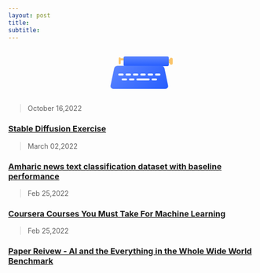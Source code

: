 ```yaml
---
layout: post
title: 
subtitle: 
---
```



<style>
.typewriter {
    --blue: #5C86FF;
    --blue-dark: #275EFE;
    --key: #fff;
    --paper: #EEF0FD;
    --text: #D3D4EC;
    --tool: #FBC56C;
    --duration: 3s;
    position: relative;
    -webkit-animation: bounce05 var(--duration) linear infinite;
    animation: bounce05 var(--duration) linear infinite;
  }
  
  .typewriter .slide {
    width: 92px;
    height: 20px;
    border-radius: 3px;
    margin-left: 14px;
    transform: translateX(14px);
    background: linear-gradient(var(--blue), var(--blue-dark));
    -webkit-animation: slide05 var(--duration) ease infinite;
    animation: slide05 var(--duration) ease infinite;
  }
  
  .typewriter .slide:before, .typewriter .slide:after,
  .typewriter .slide i:before {
    content: "";
    position: absolute;
    background: var(--tool);
  }
  
  .typewriter .slide:before {
    width: 2px;
    height: 8px;
    top: 6px;
    left: 100%;
  }
  
  .typewriter .slide:after {
    left: 94px;
    top: 3px;
    height: 14px;
    width: 6px;
    border-radius: 3px;
  }
  
  .typewriter .slide i {
    display: block;
    position: absolute;
    right: 100%;
    width: 6px;
    height: 4px;
    top: 4px;
    background: var(--tool);
  }
  
  .typewriter .slide i:before {
    right: 100%;
    top: -2px;
    width: 4px;
    border-radius: 2px;
    height: 14px;
  }
  
  .typewriter .paper {
    position: absolute;
    left: 24px;
    top: -26px;
    width: 40px;
    height: 46px;
    border-radius: 5px;
    background: var(--paper);
    transform: translateY(46px);
    -webkit-animation: paper05 var(--duration) linear infinite;
    animation: paper05 var(--duration) linear infinite;
  }
  
  .typewriter .paper:before {
    content: "";
    position: absolute;
    left: 6px;
    right: 6px;
    top: 7px;
    border-radius: 2px;
    height: 4px;
    transform: scaleY(0.8);
    background: var(--text);
    box-shadow: 0 12px 0 var(--text), 0 24px 0 var(--text), 0 36px 0 var(--text);
  }
  
  .typewriter .keyboard {
    width: 120px;
    height: 56px;
    margin-top: -10px;
    z-index: 1;
    position: relative;
  }
  
  .typewriter .keyboard:before, .typewriter .keyboard:after {
    content: "";
    position: absolute;
  }
  
  .typewriter .keyboard:before {
    top: 0;
    left: 0;
    right: 0;
    bottom: 0;
    border-radius: 7px;
    background: linear-gradient(135deg, var(--blue), var(--blue-dark));
    transform: perspective(10px) rotateX(2deg);
    transform-origin: 50% 100%;
  }
  
  .typewriter .keyboard:after {
    left: 2px;
    top: 25px;
    width: 11px;
    height: 4px;
    border-radius: 2px;
    box-shadow: 15px 0 0 var(--key), 30px 0 0 var(--key), 45px 0 0 var(--key), 60px 0 0 var(--key), 75px 0 0 var(--key), 90px 0 0 var(--key), 22px 10px 0 var(--key), 37px 10px 0 var(--key), 52px 10px 0 var(--key), 60px 10px 0 var(--key), 68px 10px 0 var(--key), 83px 10px 0 var(--key);
    -webkit-animation: keyboard05 var(--duration) linear infinite;
    animation: keyboard05 var(--duration) linear infinite;
  }
  
  @keyframes bounce05 {
    85%, 92%, 100% {
      transform: translateY(0);
    }
  
    89% {
      transform: translateY(-4px);
    }
  
    95% {
      transform: translateY(2px);
    }
  }
  
  @keyframes slide05 {
    5% {
      transform: translateX(14px);
    }
  
    15%, 30% {
      transform: translateX(6px);
    }
  
    40%, 55% {
      transform: translateX(0);
    }
  
    65%, 70% {
      transform: translateX(-4px);
    }
  
    80%, 89% {
      transform: translateX(-12px);
    }
  
    100% {
      transform: translateX(14px);
    }
  }
  
  @keyframes paper05 {
    5% {
      transform: translateY(46px);
    }
  
    20%, 30% {
      transform: translateY(34px);
    }
  
    40%, 55% {
      transform: translateY(22px);
    }
  
    65%, 70% {
      transform: translateY(10px);
    }
  
    80%, 85% {
      transform: translateY(0);
    }
  
    92%, 100% {
      transform: translateY(46px);
    }
  }
  
  @keyframes keyboard05 {
    5%, 12%, 21%, 30%, 39%, 48%, 57%, 66%, 75%, 84% {
      box-shadow: 15px 0 0 var(--key), 30px 0 0 var(--key), 45px 0 0 var(--key), 60px 0 0 var(--key), 75px 0 0 var(--key), 90px 0 0 var(--key), 22px 10px 0 var(--key), 37px 10px 0 var(--key), 52px 10px 0 var(--key), 60px 10px 0 var(--key), 68px 10px 0 var(--key), 83px 10px 0 var(--key);
    }
  
    9% {
      box-shadow: 15px 2px 0 var(--key), 30px 0 0 var(--key), 45px 0 0 var(--key), 60px 0 0 var(--key), 75px 0 0 var(--key), 90px 0 0 var(--key), 22px 10px 0 var(--key), 37px 10px 0 var(--key), 52px 10px 0 var(--key), 60px 10px 0 var(--key), 68px 10px 0 var(--key), 83px 10px 0 var(--key);
    }
  
    18% {
      box-shadow: 15px 0 0 var(--key), 30px 0 0 var(--key), 45px 0 0 var(--key), 60px 2px 0 var(--key), 75px 0 0 var(--key), 90px 0 0 var(--key), 22px 10px 0 var(--key), 37px 10px 0 var(--key), 52px 10px 0 var(--key), 60px 10px 0 var(--key), 68px 10px 0 var(--key), 83px 10px 0 var(--key);
    }
  
    27% {
      box-shadow: 15px 0 0 var(--key), 30px 0 0 var(--key), 45px 0 0 var(--key), 60px 0 0 var(--key), 75px 0 0 var(--key), 90px 0 0 var(--key), 22px 12px 0 var(--key), 37px 10px 0 var(--key), 52px 10px 0 var(--key), 60px 10px 0 var(--key), 68px 10px 0 var(--key), 83px 10px 0 var(--key);
    }
  
    36% {
      box-shadow: 15px 0 0 var(--key), 30px 0 0 var(--key), 45px 0 0 var(--key), 60px 0 0 var(--key), 75px 0 0 var(--key), 90px 0 0 var(--key), 22px 10px 0 var(--key), 37px 10px 0 var(--key), 52px 12px 0 var(--key), 60px 12px 0 var(--key), 68px 12px 0 var(--key), 83px 10px 0 var(--key);
    }
  
    45% {
      box-shadow: 15px 0 0 var(--key), 30px 0 0 var(--key), 45px 0 0 var(--key), 60px 0 0 var(--key), 75px 0 0 var(--key), 90px 2px 0 var(--key), 22px 10px 0 var(--key), 37px 10px 0 var(--key), 52px 10px 0 var(--key), 60px 10px 0 var(--key), 68px 10px 0 var(--key), 83px 10px 0 var(--key);
    }
  
    54% {
      box-shadow: 15px 0 0 var(--key), 30px 2px 0 var(--key), 45px 0 0 var(--key), 60px 0 0 var(--key), 75px 0 0 var(--key), 90px 0 0 var(--key), 22px 10px 0 var(--key), 37px 10px 0 var(--key), 52px 10px 0 var(--key), 60px 10px 0 var(--key), 68px 10px 0 var(--key), 83px 10px 0 var(--key);
    }
  
    63% {
      box-shadow: 15px 0 0 var(--key), 30px 0 0 var(--key), 45px 0 0 var(--key), 60px 0 0 var(--key), 75px 0 0 var(--key), 90px 0 0 var(--key), 22px 10px 0 var(--key), 37px 10px 0 var(--key), 52px 10px 0 var(--key), 60px 10px 0 var(--key), 68px 10px 0 var(--key), 83px 12px 0 var(--key);
    }
  
    72% {
      box-shadow: 15px 0 0 var(--key), 30px 0 0 var(--key), 45px 2px 0 var(--key), 60px 0 0 var(--key), 75px 0 0 var(--key), 90px 0 0 var(--key), 22px 10px 0 var(--key), 37px 10px 0 var(--key), 52px 10px 0 var(--key), 60px 10px 0 var(--key), 68px 10px 0 var(--key), 83px 10px 0 var(--key);
    }
  
    81% {
      box-shadow: 15px 0 0 var(--key), 30px 0 0 var(--key), 45px 0 0 var(--key), 60px 0 0 var(--key), 75px 0 0 var(--key), 90px 0 0 var(--key), 22px 10px 0 var(--key), 37px 12px 0 var(--key), 52px 10px 0 var(--key), 60px 10px 0 var(--key), 68px 10px 0 var(--key), 83px 10px 0 var(--key);
    }
  }
</style>

<br>

<div  style="width: 18%; margin: 0 auto;">
<div class="typewriter">
    <div class="slide"><i></i></div>
    <div class="paper"></div>
    <div class="keyboard"></div>
</div>
</div>

<br>

> October 16,2022
### [Stable Diffusion Exercise ]({{site.baseurl}}/pages/blogs/2022-10-16-stable-diffusion)


> March 02,2022
### [Amharic news text classification dataset with baseline performance]({{site.baseurl}}/pages/blogs/2022-03-02-amharic-news-text-classification-baseline)

> Feb 25,2022
###  [Coursera Courses You Must Take For Machine Learning]({{site.baseurl}}/pages/blogs/2022-02-25-must-take-courses)

> Feb 25,2022
### [Paper Reivew - AI and the Everything in the Whole Wide World Benchmark]({{site.baseurl}}/pages/blogs/2022-02-25-paper-review-1)








